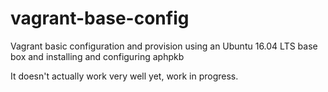 # vagrant-base-config
Vagrant basic configuration and provision using an Ubuntu 16.04 LTS base box and installing and configuring aphpkb

It doesn't actually work very well yet, work in progress.
